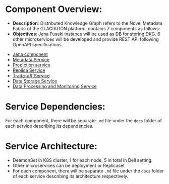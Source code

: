 # Component Overview:
- **Description**: Distributed Knowledge Graph refers to the Novel Metadata Fabric of the GLACIATION platform, contains 7 components as follows:
- **Objectives**: Jena Fuseki instance will be used as DB for storing DKG. 6 other microservices will be developed and provide REST API following OpenAPI specifications.
* [Jena component](../jena/)
* [Metadata Service](metadata_service/)
* [Prediction service](prediction_service/)
* [Replica Service](replica_service/)
* [Trade-off Service](trade_off_service/)
* [Data Storage Service](data_storage_service/)
* [Data Processing and Monitoring Service](data_processing_monitoring_service/)

# Service Dependencies:
For each component, there will be separate ```.md``` file under the ```docs``` folder of each service describing its dependencies.

# Service Architecture:
- DeamonSet in K8S cluster​, 1 for each node, 5 in total​ in Dell setting.
- Other microservices can be deployment or Replicaset​
- For each component, there will be separate ```.md``` file under the ```docs``` folder of each service describing its architecture respectively.




